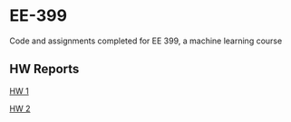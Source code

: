 # EE-399
Code and assignments completed for EE 399, a machine learning course

## HW Reports

[HW 1](./Homework/HW1/HW1_report.ipynb)

[HW 2](./Homework/HW1/README.md)

